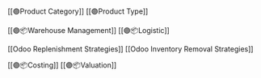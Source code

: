 [[🟣Product Category]]
[[🟣Product Type]]

[[🟣📦Warehouse Management]]
[[🟣📦Logistic]]


[[Odoo Replenishment Strategies]]
[[Odoo Inventory Removal Strategies]]



[[🟣📦Costing]]
[[🟣📦Valuation]]